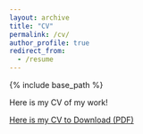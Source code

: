```yaml
---
layout: archive
title: "CV"
permalink: /cv/
author_profile: true
redirect_from:
  - /resume
---
```



{% include base_path %}

Here is my CV of my work!

[Here is my CV to Download (PDF) ](http://zkarachi.github.io/files/ZK_CV2023_pdf.pdf)
